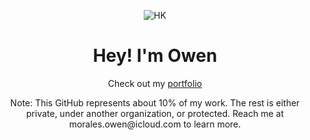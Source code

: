 <p align="center"> <img src="https://media1.giphy.com/media/v1.Y2lkPTc5MGI3NjExeDM3YnFoaHBzdWxjbnFoYmo0dzg0emprODFyMzFqZzdmM2s4dHlwbCZlcD12MV9pbnRlcm5hbF9naWZfYnlfaWQmY3Q9Zw/5ec8GbPUaYijPtHOLs/giphy.gif" alt="HK" /> </p> <h1 align="center">Hey! I'm Owen</h1> <p align="center"> Check out my <a href="https://omora14.github.io/owendevhub/portfolio/">portfolio</a> </p> <p align="center"> Note: This GitHub represents about 10% of my work. The rest is either private, under another organization, or protected. Reach me at morales.owen@icloud.com to learn more. </p>
